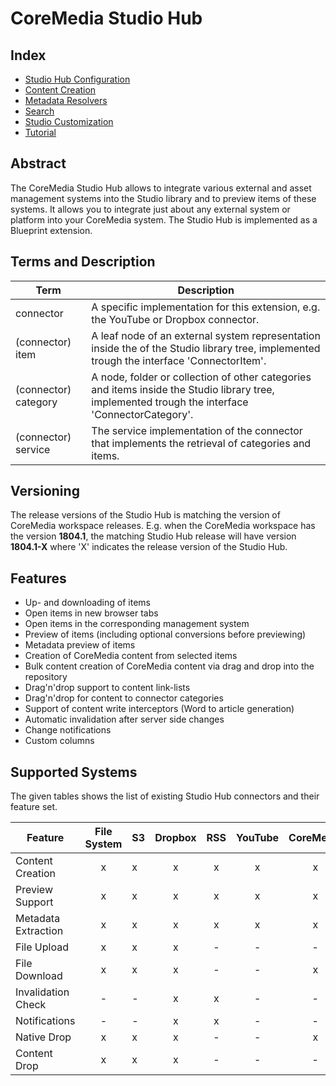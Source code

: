 # CoreMedia Studio Hub

## Index

* [Studio Hub Configuration](https://github.com/CoreMedia/coremedia-studio-hub/blob/master/documentation/Configuration.md)
* [Content Creation](https://github.com/CoreMedia/coremedia-studio-hub/blob/master/documentation/Content-Creation.md)
* [Metadata Resolvers](https://github.com/CoreMedia/coremedia-studio-hub/blob/master/documentation/Metadata-Resolvers.md)
* [Search](https://github.com/CoreMedia/coremedia-studio-hub/blob/master/documentation/Search.md)
* [Studio Customization](https://github.com/CoreMedia/coremedia-studio-hub/blob/master/documentation/Studio-Customization.md)
* [Tutorial](https://github.com/CoreMedia/coremedia-studio-hub/blob/master/documentation/Tutorial.md)

## Abstract

The CoreMedia Studio Hub allows to integrate various external
and asset management systems into the Studio library and to preview items of these systems.
It allows you to integrate just about any external system or platform into your CoreMedia system.
The Studio Hub is implemented as a Blueprint extension.


## Terms and Description


| Term | Description |
| ---- | ----------- |
| connector | A specific implementation for this extension, e.g. the YouTube or Dropbox connector. |
| (connector) item | A leaf node of an external system representation inside the of the Studio library tree, implemented trough the interface 'ConnectorItem'. |
| (connector) category | A node, folder or collection of other categories and items inside the Studio library tree, implemented trough the interface 'ConnectorCategory'. |
| (connector) service | The service implementation of the connector that implements the retrieval of categories and items. |

## Versioning

The release versions of the Studio Hub is matching the version of CoreMedia workspace releases.
E.g. when the CoreMedia workspace has the version __1804.1__, the matching Studio Hub release will have
version __1804.1-X__ where 'X' indicates the release version of the Studio Hub.

## Features

 * Up- and downloading of items
 * Open items in new browser tabs
 * Open items in the corresponding management system
 * Preview of items (including optional conversions before previewing)
 * Metadata preview of items
 * Creation of CoreMedia content from selected items
 * Bulk content creation of CoreMedia content via drag and drop into the repository
 * Drag'n'drop support to content link-lists
 * Drag'n'drop for content to connector categories
 * Support of content write interceptors (Word to article generation)
 * Automatic invalidation after server side changes
 * Change notifications
 * Custom columns


## Supported Systems

The given tables shows the list of existing Studio Hub connectors and their feature set.


| Feature              | File System | S3  | Dropbox |  RSS | YouTube | CoreMedia | Canto Cumulus | Cloudinary | Navigation |
| -------------------- |:-----------:|:--- |:-------:|:----:|:-------:|:---------:|:-------------:|:----------:|:----------:|
| Content Creation     |     x       |  x  |    x    |  x   |    x    |     x     |        x      |     x      |     -      |
| Preview Support      |     x       |  x  |    x    |  x   |    x    |     x     |        x      |     x      |     x      |
| Metadata Extraction  |     x       |  x  |    x    |  x   |    x    |     x     |        x      |     x      |     x      |
| File Upload          |     x       |  x  |    x    |  -   |    -    |     -     |        x      |     x      |     -      |
| File Download        |     x       |  x  |    x    |  -   |    -    |     x     |        x      |     x      |     -      |
| Invalidation Check   |     -       |  -  |    x    |  x   |    -    |     -     |        -      |     -      |     -      |
| Notifications        |     -       |  -  |    x    |  x   |    -    |     -     |        -      |     -      |     -      |
| Native Drop          |     x       |  x  |    x    |  -   |    -    |     x     |        x      |     x      |     -      |
| Content Drop         |     x       |  x  |    x    |  -   |    -    |     -     |        x      |     x      |     x      |


